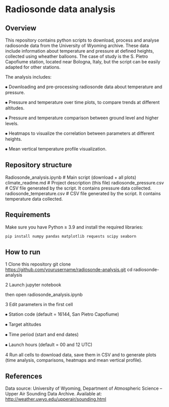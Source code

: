 # Radiosonde data analysis

## Overview
This repository contains python scripts to download, process and analyse radiosonde data from the University of Wyoming archive. These data include information about temperature and pressure at defined heights, collected using wheather balloons.
The case of study is the S. Pietro Capofiume station, located near Bologna, Italy, but the script can be easily adapted for other stations.

The analysis includes:

⦁	Downloading and pre-processing radiosonde data about temperature and pressure.

⦁	Pressure and temperature over time plots, to compare trends at different altitudes.

⦁	Pressure and temperature comparison between ground level and higher levels.

⦁	Heatmaps to visualize the correlation between parameters at different heights.

⦁	Mean vertical temperature profile visualization.

## Repository structure
Radiosonde_analysis.ipynb # Main script (download + all plots)
climate_readme.md # Project description (this file)
radiosonde_pressure.csv # CSV file generated by the script. It contains pressure data collected.
radiosonde_temperature.csv # CSV file generated by the script. It contains temperature data collected.

## Requirements  
Make sure you have Python ≥ 3.9 and install the required libraries:  
```bash
pip install numpy pandas matplotlib requests scipy seaborn
```

## How to run
1 Clone this repository
git clone https://github.com/yourusername/radiosonde-analysis.git
cd radiosonde-analysis

2 Launch jupyter notebook 

then open radiosonde_analysis.ipynb

3 Edit parameters in the first cell

⦁	Station code (default = 16144, San Pietro Capofiume)

⦁	Target altitudes

⦁	Time period (start and end dates)

⦁	Launch hours (default = 00 and 12 UTC)


4 Run all cells to download data, save them in CSV and to generate plots (time analysis, comparisons, heatmaps and mean vertical profile).

## References
Data source: University of Wyoming, Department of Atmospheric Science – Upper Air Sounding Data Archive.
Available at: http://weather.uwyo.edu/upperair/sounding.html
